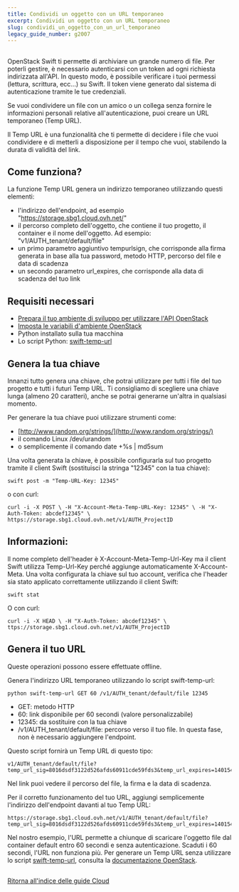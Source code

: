 ```yaml
---
title: Condividi un oggetto con un URL temporaneo
excerpt: Condividi un oggetto con un URL temporaneo
slug: condividi_un_oggetto_con_un_url_temporaneo
legacy_guide_number: g2007
---
```



## 
OpenStack Swift ti permette di archiviare un grande numero di file.
Per poterli gestire, è necessario autenticarsi con un token ad ogni richiesta indirizzata all'API. In questo modo, è possibile verificare i tuoi permessi (lettura, scrittura, ecc...) su Swift.
Il token viene generato dal sistema di autenticazione tramite le tue credenziali.

Se vuoi condividere un file con un amico o un collega senza fornire le informazioni personali relative all'autenticazione, puoi creare un URL temporaneo (Temp URL).

Il Temp URL è una funzionalità che ti permette di decidere i file che vuoi condividere e di metterli a disposizione per il tempo che vuoi, stabilendo la durata di validità del link.


## Come funziona?
La funzione Temp URL genera un indirizzo temporaneo utilizzando questi elementi:


- l'indirizzo dell'endpoint, ad esempio "https://storage.sbg1.cloud.ovh.net/"
- il percorso completo dell'oggetto, che contiene il tuo progetto, il container e il nome dell'oggetto. Ad esempio: "v1/AUTH_tenant/default/file"
- un primo parametro aggiuntivo tempurlsign, che corrisponde alla firma generata in base alla tua password, metodo HTTP, percorso del file e data di scadenza
- un secondo parametro url_expires, che corrisponde alla data di scadenza del tuo link




## Requisiti necessari

- [Prepara il tuo ambiente di sviluppo per utilizzare l'API OpenStack]({legacy}1851)
- [Imposta le variabili d'ambiente OpenStack]({legacy}1852)
- Python installato sulla tua macchina
- Lo script Python: [swift-temp-url](https://raw.githubusercontent.com/openstack/swift/master/bin/swift-temp-url)




## Genera la tua chiave
Innanzi tutto genera una chiave, che potrai utilizzare per tutti i file del tuo progetto e tutti i futuri Temp URL. Ti consigliamo di scegliere una chiave lunga (almeno 20 caratteri), anche se potrai generarne un'altra in qualsiasi momento.

Per generare la tua chiave puoi utilizzare strumenti come:

- [http://www.random.org/strings/](http://www.random.org/strings/)
- il comando Linux /dev/urandom
- o semplicemente il comando date +%s | md5sum


Una volta generata la chiave, è possibile configurarla sul tuo progetto tramite il client Swift (sostituisci la stringa "12345" con la tua chiave):


```
swift post -m "Temp-URL-Key: 12345"
```


o con curl:


```
curl -i -X POST \ -H "X-Account-Meta-Temp-URL-Key: 12345" \ -H "X-Auth-Token: abcdef12345" \ https://storage.sbg1.cloud.ovh.net/v1/AUTH_ProjectID
```



## Informazioni:
Il nome completo dell'header è X-Account-Meta-Temp-Url-Key ma il client Swift utilizza Temp-Url-Key perché aggiunge automaticamente X-Account-Meta.
Una volta configurata la chiave sul tuo account, verifica che l'header sia stato applicato correttamente utilizzando il client Swift:


```
swift stat
```


O con curl:


```
curl -i -X HEAD \ -H "X-Auth-Token: abcdef12345" \ ttps://storage.sbg1.cloud.ovh.net/v1/AUTH_ProjectID
```




## Genera il tuo URL
Queste operazioni possono essere effettuate offline.

Genera l'indirizzo URL temporaneo utilizzando lo script swift-temp-url:


```
python swift-temp-url GET 60 /v1/AUTH_tenant/default/file 12345
```



- GET: metodo HTTP
- 60: link disponibile per 60 secondi (valore personalizzabile)
- 12345: da sostituire con la tua chiave
- /v1/AUTH_tenant/default/file: percorso verso il tuo file. In questa fase, non è necessario aggiungere l'endpoint.


Questo script fornirà un Temp URL di questo tipo:


```
v1/AUTH_tenant/default/file?temp_url_sig=8016dsdf3122d526afds60911cde59fds3&temp_url_expires=1401548543
```


Nel link puoi vedere il percorso del file, la firma e la data di scadenza.

Per il corretto funzionamento del tuo URL, aggiungi semplicemente l'indirizzo dell'endpoint davanti al tuo Temp URL:


```
https://storage.sbg1.cloud.ovh.net/v1/AUTH_tenant/default/file?temp_url_sig=8016dsdf3122d526afds60911cde59fds3&temp_url_expires=1401548543
```


Nel nostro esempio, l'URL permette a chiunque di scaricare l'oggetto file dal container default entro 60 secondi e senza autenticazione.
Scaduti i 60 secondi, l'URL non funziona più.
Per generare un Temp URL senza utilizzare lo script [swift-temp-url](https://raw.githubusercontent.com/openstack/swift/master/bin/swift-temp-url), consulta la [documentazione OpenStack](http://docs.openstack.org/liberty/config-reference/content/object-storage-tempurl.html).


## 
[Ritorna all'indice delle guide Cloud]({legacy}1785)

